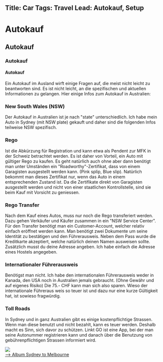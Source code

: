 Title: Car
Tags: Travel
Lead: Autokauf, Setup
---

# Autokauf
## Autokauf
### Autokauf
#### Autokauf

Ein Autokauf im Ausland wirft einige Fragen auf, die meist nicht leicht zu beantworten sind. Es ist nicht leicht, an die spezifischen und aktuellen Informationen zu gelangen. Hier einige Infos zum Autokauf in Australien: 

### New South Wales (NSW)
Der Autokauf in Australien ist je nach "state" unterschiedlich. Ich habe mein Auto in Sydney (mit NSW plate) gekauft und daher sind die folgenden Infos teilweise NSW spezifisch.

### Rego
Ist die Abkürzung für Registration und kann etwa als Pendent zur MFK in der Schweiz betrachtet werden. Es ist daher von Vorteil, ein Auto mit gültiger Rego zu kaufen. Es geht natürlich auch ohne aber dann benötigt man unter Umständen ein "Roadworthy"-Zertifikat, dass von einem Garagisten ausgestellt werden kann. (Pink splip, Blue slip). Natürlich bekommt man dieses Zertifikat nur, wenn das Auto in einem entsprechenden Zustand ist. Da die Zertifikate direkt von Garagisten ausgestellt werden und nicht von einer staatlichen Kontrollstelle, sind sie beim Kauf mit Vorsicht zu geniessen.

### Rego Transfer
Nach dem Kauf eines Autos, muss nur noch die Rego transferiert werden. Dazu gehen Verkäufer und Käufer zusammen in ein "NSW Service Center". Für den Transfer benötigt man ein Customer-Account, welcher relativ einfach eröffnet werden kann. Man benötigt zwei Dokumente um seine Identität zu bestätigen und den Führerausweis. Neben dem Pass wurde die Kreditkarte akzeptiert, welche natürlich deinen Namen ausweisen sollte. Zusätzlich musst du deine Adresse angeben. Ich habe einfach die Adresse eines Hostels angegeben.

### Internationaler Führerausweis
Benötigst man nicht. Ich habe den internationalen Führerausweis weder in Kanada, den USA noch in Australien jemals gebraucht. (Ohne Gewähr und auf eigenes Risiko)
Die 75.- CHF kann man sich also sparen. Wieso der internationale Führeraus weis so teuer ist und dazu nur eine kurze Gültigkeit hat, ist sowieso fragwürdig.

### Toll Roads
In Sydney und in ganz Australien gibt es einige kostenpflichtige Strassen. Wenn man diese benutzt und nicht bezahlt, kann es teuer werden. Deshalb macht es Sinn, sich davor zu schützen. Linkt GO ist eine App, bei der man seine Autonummer registrieren kann und danach über die Benutzung von gebührenpflichtigen Strassen informiert wird.





<a href="https://photos.app.goo.gl/ag8LP9wyHh6Mq4WV6" target="_blank" style="border:0;"><img src="https://lh3.googleusercontent.com/XIUtxuQm3xvoQPDHgdUgAGU290mH1Ur-60m5DTtbkQt1Rr1GSPqzqVuSVevrXjKV1X0g-yay67NEQ6LDGlVzKGHPFL9FxN8tg1RpyDo1hqc5U6VTRh5z_pjVawDYrfZf2REh6F0uOIdS4IO98ughhNnU2M4p5vBxH6IOVBXrrKfzl4KfnPp1D98tamfJ7ZERCVR3yykfe5Hi5sKg-uQbiNjLelMSefiA8h4D3HinrXc9KDOHNyqMtfbKEONEOWDaOIoAxoeniIErNlg28qz27s1OKh26O_cHGwn80830Sn85aq4xZnE1LhdQTtI34KqYSyH_YrUoVSQLK4fsH5pk9J-Hm2cL95BRXRh7_VDIdqCyLhWneINbbjsqCwQOQM6WYrNRfhnPIs5-W5jY-OTi5MqxOmTH7JMCziQtJLDjX35zggkhcpS6Ntbg3t5GLt1ci5wernm0zPjRaj_ZXj2wFMBJ1dMmXWvXnnyndM6Ac4A9ymZChkt5ZE_hN-sF_JqhPMUK5bn2_V3WYGmmlqMVx4D--wnsNeUMl30CS6fRhm6IF-wH-NzINTQzkxEzQoKqM69Pe10Vw063rzpHd0IsXAckNS57ZUNEuhnyYU8M9E6VvSR-sNa1-B9XjDsY7GfqJJbPDeHbxk7XgUn8Os6kXMJUr6kJ8QX6rOKz6BQnlFUm1BJgQeT_BPM=s217-p-k-no" style=""><br><span>--> Album Sydney to Melbourne</span></a>
